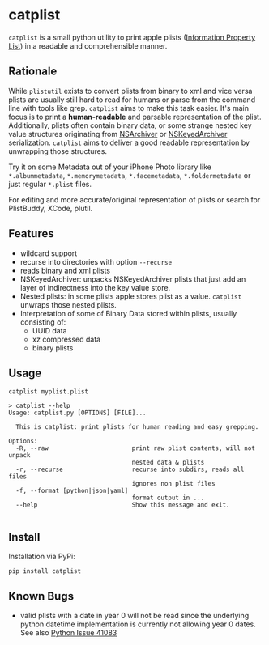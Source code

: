 # catplist

`catplist` is a small python utility to print apple plists 
([Information Property List](https://developer.apple.com/documentation/bundleresources/information_property_list/)) 
in a readable and comprehensible manner.

## Rationale

While `plistutil` exists to convert plists from binary to xml and vice versa plists are usually still hard to 
read for humans or parse from the command line with tools like grep. `catplist` aims to make this task easier.
It's main focus is to print a **human-readable** and parsable representation of the plist. Additionally, plists
often contain binary data, or some strange nested key value structures originating from 
[NSArchiver](https://developer.apple.com/documentation/foundation/nsarchiver)
or [NSKeyedArchiver](https://developer.apple.com/documentation/foundation/nskeyedarchiver) serialization. 
`catplist` aims to deliver a good readable representation by unwrapping those structures. 

Try it on some Metadata out of your iPhone Photo library like `*.albummetadata`, `*.memorymetadata`, `*.facemetadata`, 
`*.foldermetadata` or just regular `*.plist` files. 

For editing and more accurate/original representation of plists or search for PlistBuddy, XCode, plutil. 

## Features

* wildcard support 
* recurse into directories with option `--recurse`
* reads binary and xml plists
* NSKeyedArchiver: unpacks NSKeyedArchiver plists that just add an layer of indirectness into the key value store. 
* Nested plists: in some plists apple stores plist as a value. `catplist` unwraps those nested plists.
* Interpretation of some of Binary Data stored within plists, usually consisting of:
  * UUID data
  * xz compressed data
  * binary plists
  
## Usage

```
catplist myplist.plist
```

```
> catplist --help
Usage: catplist.py [OPTIONS] [FILE]...

  This is catplist: print plists for human reading and easy grepping.

Options:
  -R, --raw                       print raw plist contents, will not unpack
                                  nested data & plists
  -r, --recurse                   recurse into subdirs, reads all files
                                  ignores non plist files
  -f, --format [python|json|yaml]
                                  format output in ...
  --help                          Show this message and exit.


```

## Install

Installation via PyPi:
```
pip install catplist
```


## Known Bugs
* valid plists with a date in year 0 will not be read since the underlying python 
  datetime implementation is currently not allowing year 0 dates. 
  See also [Python Issue 41083](https://bugs.python.org/issue41083)